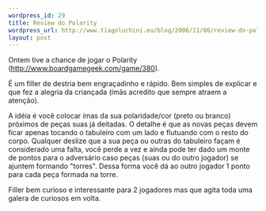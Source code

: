 ```yaml
--- 
wordpress_id: 29
title: Review do Polarity
wordpress_url: http://www.tiagoluchini.eu/blog/2006/11/06/review-do-polarity/
layout: post
---
```

Ontem tive a chance de jogar o Polarity (<a title="http://www.boardgamegeek.com/game/380" href="http://www.boardgamegeek.com/game/380">http://www.boardgamegeek.com/game/380</a>).

É um filler de destria bem engraçadinho e rápido.  Bem simples de explicar e que fez a alegria da criançada (ímãs acredito que  sempre atraem a atenção).

A idéia é você colocar ímas da sua  polaridade/cor (preto ou branco) próximos de peças suas já deitadas. O  detalhe é que as novas peças devem ficar apenas tocando o tabuleiro com um  lado e flutuando com o resto do corpo. Qualquer deslize que a sua peça ou  outras do tabuleiro façam é considerado uma falta, você perde a vez e ainda  pode ter dado um monte de pontos para o adversário caso peças (suas ou do  outro jogador) se ajuntem formando "torres". Dessa forma você dá ao outro  jogador 1 ponto para cada peça formada na torre.

Filler bem curioso e  interessante para 2 jogadores mas que agita toda uma galera de curiosos em  volta.
